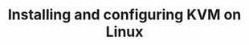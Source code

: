 ---
menu:
  sidebar:
    identifier: instalacion-kvm
    name: Installation and configuration
    parent: virtualizacion-kvm-linux
    weight: 2
title: Installing and configuring KVM on Linux
---